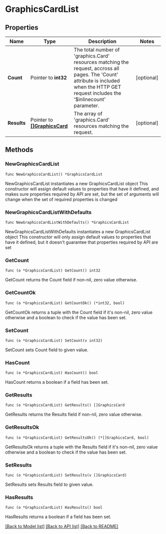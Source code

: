 # GraphicsCardList

## Properties

Name | Type | Description | Notes
------------ | ------------- | ------------- | -------------
**Count** | Pointer to **int32** | The total number of &#39;graphics.Card&#39; resources matching the request, accross all pages. The &#39;Count&#39; attribute is included when the HTTP GET request includes the &#39;$inlinecount&#39; parameter. | [optional] 
**Results** | Pointer to [**[]GraphicsCard**](graphics.Card.md) | The array of &#39;graphics.Card&#39; resources matching the request. | [optional] 

## Methods

### NewGraphicsCardList

`func NewGraphicsCardList() *GraphicsCardList`

NewGraphicsCardList instantiates a new GraphicsCardList object
This constructor will assign default values to properties that have it defined,
and makes sure properties required by API are set, but the set of arguments
will change when the set of required properties is changed

### NewGraphicsCardListWithDefaults

`func NewGraphicsCardListWithDefaults() *GraphicsCardList`

NewGraphicsCardListWithDefaults instantiates a new GraphicsCardList object
This constructor will only assign default values to properties that have it defined,
but it doesn't guarantee that properties required by API are set

### GetCount

`func (o *GraphicsCardList) GetCount() int32`

GetCount returns the Count field if non-nil, zero value otherwise.

### GetCountOk

`func (o *GraphicsCardList) GetCountOk() (*int32, bool)`

GetCountOk returns a tuple with the Count field if it's non-nil, zero value otherwise
and a boolean to check if the value has been set.

### SetCount

`func (o *GraphicsCardList) SetCount(v int32)`

SetCount sets Count field to given value.

### HasCount

`func (o *GraphicsCardList) HasCount() bool`

HasCount returns a boolean if a field has been set.

### GetResults

`func (o *GraphicsCardList) GetResults() []GraphicsCard`

GetResults returns the Results field if non-nil, zero value otherwise.

### GetResultsOk

`func (o *GraphicsCardList) GetResultsOk() (*[]GraphicsCard, bool)`

GetResultsOk returns a tuple with the Results field if it's non-nil, zero value otherwise
and a boolean to check if the value has been set.

### SetResults

`func (o *GraphicsCardList) SetResults(v []GraphicsCard)`

SetResults sets Results field to given value.

### HasResults

`func (o *GraphicsCardList) HasResults() bool`

HasResults returns a boolean if a field has been set.


[[Back to Model list]](../README.md#documentation-for-models) [[Back to API list]](../README.md#documentation-for-api-endpoints) [[Back to README]](../README.md)


